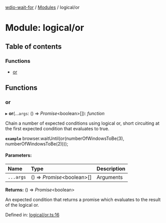 [wdio-wait-for](../README.md) / [Modules](../modules.md) / logical/or

# Module: logical/or

## Table of contents

### Functions

- [or](logical_or.md#or)

## Functions

### or

▸ **or**(...`args`: () => *Promise*<boolean\>[]): *function*

Chain a number of expected conditions using logical or, short circuiting
at the first expected condition that evaluates to true.

**`example`** 
browser.waitUntil(or(numberOfWindowsToBe(3), numberOfWindowsToBe(2))));

#### Parameters:

| Name | Type | Description |
| :------ | :------ | :------ |
| `...args` | () => *Promise*<boolean\>[] | Arguments |

**Returns:** () => *Promise*<boolean\>

An expected condition that returns a promise which
    evaluates to the result of the logical or.

Defined in: [logical/or.ts:16](https://github.com/elaichenkov/wdio-wait-for/blob/8456462/src/logical/or.ts#L16)
